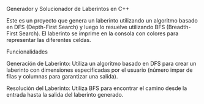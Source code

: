 Generador y Solucionador de Laberintos en C++

Este es un proyecto que genera un laberinto utilizando un algoritmo basado en DFS (Depth-First Search) y luego lo resuelve utilizando BFS (Breadth-First Search). El laberinto se imprime en la consola con colores para representar las diferentes celdas.

Funcionalidades

Generación de Laberinto: Utiliza un algoritmo basado en DFS para crear un laberinto con dimensiones especificadas por el usuario (número impar de filas y columnas para garantizar una salida).

Resolución del Laberinto: Utiliza BFS para encontrar el camino desde la entrada hasta la salida del laberinto generado.
